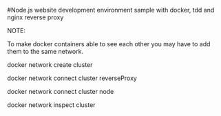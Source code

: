 #Node.js website development environment sample with docker, tdd and nginx reverse proxy

NOTE:

To make docker containers able to see each other you may have to add them to the same network.

docker network create cluster

docker network connect cluster reverseProxy

docker network connect cluster node

docker network inspect cluster
